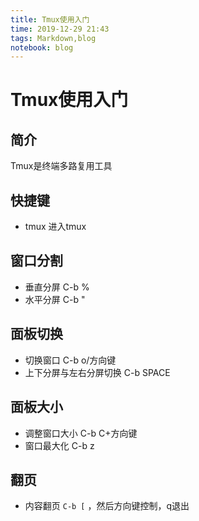 ```yaml
---
title: Tmux使用入门
time: 2019-12-29 21:43
tags: Markdown,blog
notebook: blog
---
```


# Tmux使用入门

## 简介

Tmux是终端多路复用工具

## 快捷键

- tmux 进入tmux

## 窗口分割

- 垂直分屏 C-b %
- 水平分屏 C-b "

## 面板切换

- 切换窗口 C-b o/方向键
- 上下分屏与左右分屏切换 C-b SPACE

## 面板大小

- 调整窗口大小 C-b C+方向键
- 窗口最大化 C-b z

## 翻页

- 内容翻页 `C-b [` ，然后方向键控制，q退出

